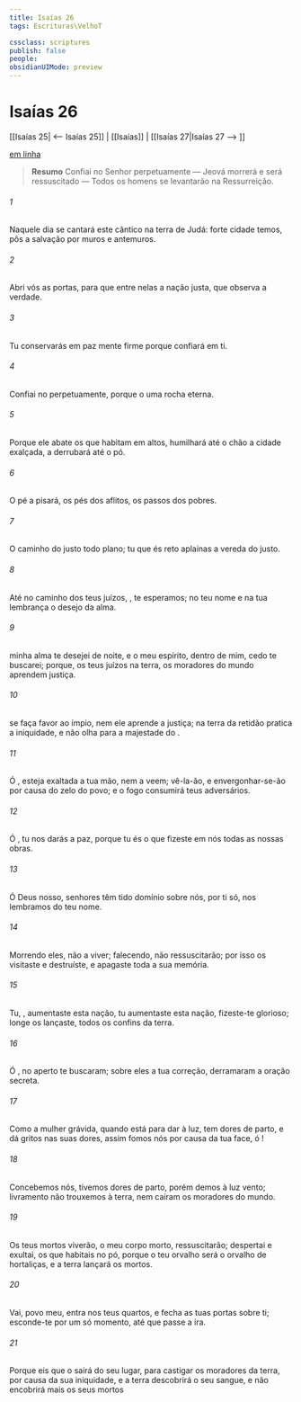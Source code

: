 ```yaml
---
title: Isaías 26
tags: Escrituras\VelhoT

cssclass: scriptures
publish: false
people:
obsidianUIMode: preview
---
```


# Isaías 26
[[Isaías 25| <-- Isaías 25]] | [[Isaías]] | [[Isaías 27|Isaías 27 --> ]]

[em linha](https://churchofjesuschrist.org/study/scriptures/ot/isa/26?lang=por)

> __Resumo__
Confiai no Senhor perpetuamente — Jeová morrerá e será ressuscitado — Todos os homens se levantarão na Ressurreição.

###### 1 
Naquele dia se cantará este cântico na terra de Judá:  forte cidade temos,  pôs a salvação por muros e antemuros.

###### 2 
Abri vós as portas, para que entre nelas a nação justa, que observa a verdade.

###### 3 
Tu conservarás em paz  mente  firme  porque confiará em ti.

###### 4 
Confiai no  perpetuamente, porque o    uma rocha eterna.

###### 5 
Porque ele abate os que habitam em  altos,  humilhará até o chão a cidade exalçada,  a derrubará até o pó.

###### 6 
O pé a pisará, os pés dos aflitos,  os passos dos pobres.

###### 7 
O caminho do justo  todo plano; tu que és reto aplainas a vereda do justo.

###### 8 
Até no caminho dos teus juízos, , te esperamos; no teu nome e na tua lembrança  o desejo da  alma.

###### 9 
 minha alma te desejei de noite, e  o meu espírito,  dentro de mim, cedo te buscarei; porque,  os teus juízos na terra, os moradores do mundo aprendem justiça.

###### 10 
 se faça favor ao ímpio, nem  ele aprende a justiça;  na terra da retidão pratica a iniquidade, e não olha para a majestade do .

###### 11 
Ó ,  esteja exaltada a tua mão, nem  a veem; vê-la-ão,  e envergonhar-se-ão por causa do zelo  do  povo; e o fogo consumirá teus adversários.

###### 12 
Ó , tu nos darás a paz, porque tu és o que fizeste em nós todas as nossas obras.

###### 13 
Ó  Deus nosso,  senhores têm tido domínio sobre nós,  por ti só, nos lembramos do teu nome.

###### 14 
Morrendo eles, não  a viver; falecendo, não ressuscitarão; por isso os visitaste e destruíste, e apagaste toda a sua memória.

###### 15 
Tu, , aumentaste esta nação, tu aumentaste esta nação, fizeste-te glorioso;  longe os lançaste,  todos os confins da terra.

###### 16 
Ó , no aperto te buscaram;  sobre eles a tua correção, derramaram a  oração secreta.

###### 17 
Como a mulher grávida, quando está para dar à luz, tem dores de parto, e dá gritos nas suas dores, assim fomos nós por causa da tua face, ó !

###### 18 
Concebemos nós,  tivemos dores de parto, porém demos à luz  vento; livramento não trouxemos à terra, nem caíram os moradores do mundo.

###### 19 
Os teus mortos viverão,  o meu corpo morto,  ressuscitarão; despertai e exultai, os que habitais no pó, porque o teu orvalho será  o orvalho de hortaliças, e a terra lançará  os mortos.

###### 20 
Vai,  povo meu, entra nos teus quartos, e fecha as tuas portas sobre ti; esconde-te por um só momento, até que passe a ira.

###### 21 
Porque eis que o  sairá do seu lugar, para castigar os moradores da terra, por causa da sua iniquidade, e a terra descobrirá o seu sangue, e não encobrirá mais os seus mortos 

